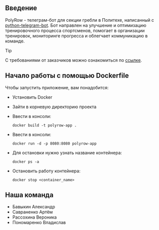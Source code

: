 ## Введение
PolyRow - телеграм-бот для секции гребли в Политехе, написанный с [python-telegram-bot](https://github.com/python-telegram-bot/python-telegram-bot). Бот направлен на улучшение и оптимизацию тренировочного процесса спортсменов, помогает в организации тренировок, мониторинге прогресса и облегчает коммуникацию в команде.

> [!TIP]  
> С требованиями от заказчиков можно ознакомиться по [ссылке](REQUIREMENTS.md).

## Начало работы с помощью Dockerfile
Чтобы запустить приложение, вам понадобится:
- Установить Docker
- Зайти в корневую директорию проекта
- Ввести в консоли:

    `docker build -t polyrow-app .`
- Ввести в консоли:

    `docker run -d -p 8080:8080 polyrow-app`
- Для остановки нужно узнать название контейнера:

    `docker ps -a`
- Остановить работу контейнера:

    `docker stop <container_name>`

## Наша команда
- Бавыкин Александр
- Савраненко Артём
- Рассохина Вероника
- Пономаренко Владислав
